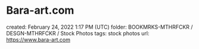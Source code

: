 # Bara-art.com

created: February 24, 2022 1:17 PM (UTC)
folder: BOOKMRKS-MTHRFCKR / DESGN-MTHRFCKR / Stock Photos
tags: stock photos
url: https://www.bara-art.com